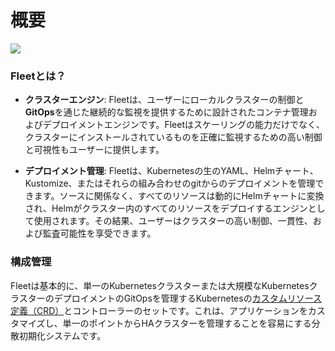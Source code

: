 # 概要

![](/img/fleet-architecture.svg)

### Fleetとは？

- **クラスターエンジン**: Fleetは、ユーザーにローカルクラスターの制御と**GitOps**を通じた継続的な監視を提供するために設計されたコンテナ管理およびデプロイメントエンジンです。Fleetはスケーリングの能力だけでなく、クラスターにインストールされているものを正確に監視するための高い制御と可視性もユーザーに提供します。

- **デプロイメント管理**: Fleetは、Kubernetesの生のYAML、Helmチャート、Kustomize、またはそれらの組み合わせのgitからのデプロイメントを管理できます。ソースに関係なく、すべてのリソースは動的にHelmチャートに変換され、Helmがクラスター内のすべてのリソースをデプロイするエンジンとして使用されます。その結果、ユーザーはクラスターの高い制御、一貫性、および監査可能性を享受できます。

### 構成管理

Fleetは基本的に、単一のKubernetesクラスターまたは大規模なKubernetesクラスターのデプロイメントのGitOpsを管理するKubernetesの[カスタムリソース定義（CRD）](https://fleet.rancher.io/concepts/)とコントローラーのセットです。これは、アプリケーションをカスタマイズし、単一のポイントからHAクラスターを管理することを容易にする分散初期化システムです。